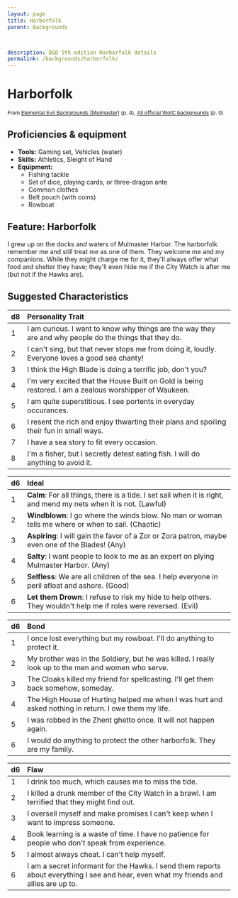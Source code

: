 ```yaml
---
layout: page
title: Harborfolk
parent: Backgrounds



description: D&D 5th edition Harborfolk details
permalink: /backgrounds/harborfolk/
---
```

# Harborfolk

<small>From <a target="_blank" href="https://dndadventurersleague.org/wp-content/uploads/2015/04/Mulmaster-Bonds-and-Backgrounds.pdf">Elemental Evil Backgrounds [Mulmaster]</a> (p. 4), <a target="_blank" href="https://flapkan.com/faq#What-is-the-source-All-official-WotC-backgrounds-and-how-does-it-work">All official WotC backgrounds</a> (p. 0)</small>


## Proficiencies & equipment

- **Tools:** Gaming set, Vehicles (water)
- **Skills:** Athletics, Sleight of Hand
- **Equipment:** 
  - Fishing tackle
  - Set of dice, playing cards, or three-dragon ante
  - Common clothes
  - Belt pouch (with coins)
  - Rowboat

## Feature: Harborfolk


I grew up on the docks and waters of Mulmaster Harbor. The harborfolk remember me and still treat me as one of them. They welcome me and my companions. While they might charge me for it, they'll always offer what food and shelter they have; they'll even hide me if the City Watch is after me (but not if the Hawks are).

## Suggested Characteristics


| d8 | Personality Trait |
|:----------------------------|:------------------|
| 1 | I am curious. I want to know why things are the way they are and why people do the things that they do. |
| 2 | I can't sing, but that never stops me from doing it, loudly. Everyone loves a good sea chanty! |
| 3 | I think the High Blade is doing a terrific job, don't you? |
| 4 | I'm very excited that the House Built on Gold is being restored. I am a zealous worshipper of Waukeen. |
| 5 | I am quite superstitious. I see portents in everyday occurances. |
| 6 | I resent the rich and enjoy thwarting their plans and spoiling their fun in small ways. |
| 7 | I have a sea story to fit every occasion. |
| 8 | I'm a fisher, but I secretly detest eating fish. I will do anything to avoid it. |

| d6 | Ideal |
|:----------------------------|:------|
| 1 | **Calm**: For all things, there is a tide. I set sail when it is right, and mend my nets when it is not. (Lawful) |
| 2 | **Windblown**: I go where the winds blow. No man or woman tells me where or when to sail. (Chaotic) |
| 3 | **Aspiring**: I will gain the favor of a Zor or Zora patron, maybe even one of the Blades! (Any) |
| 4 | **Salty**: I want people to look to me as an expert on plying Mulmaster Harbor. (Any) |
| 5 | **Selfless**: We are all children of the sea. I help everyone in peril afloat and ashore. (Good) |
| 6 | **Let them Drown**: I refuse to risk my hide to help others. They wouldn't help me if roles were reversed. (Evil) |

| d6 | Bond |
|:----------------------------|:------------------|
| 1 | I once lost everything but my rowboat. I'll do anything to protect it. |
| 2 | My brother was in the Soldiery, but he was killed. I really look up to the men and women who serve. |
| 3 | The Cloaks killed my friend for spellcasting. I'll get them back somehow, someday. |
| 4 | The High House of Hurting helped me when I was hurt and asked nothing in return. I owe them my life. |
| 5 | I was robbed in the Zhent ghetto once. It will not happen again. |
| 6 | I would do anything to protect the other harborfolk. They are my family. |

| d6 | Flaw |
|:----------------------------|:------------------|
| 1 | I drink too much, which causes me to miss the tide. |
| 2 | I killed a drunk member of the City Watch in a brawl. I am terrified that they might find out. |
| 3 | I oversell myself and make promises I can't keep when I want to impress someone. |
| 4 | Book learning is a waste of time. I have no patience for people who don't speak from experience. |
| 5 | I almost always cheat. I can't help myself. |
| 6 | I am a secret informant for the Hawks. I send them reports about everything I see and hear, even what my friends and allies are up to. |
